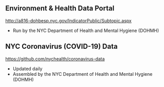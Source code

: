 ## Environment & Health Data Portal
http://a816-dohbesp.nyc.gov/IndicatorPublic/Subtopic.aspx
- Run by the NYC Department of Health and Mental Hygiene (DOHMH)

## NYC Coronavirus (COVID-19) Data
https://github.com/nychealth/coronavirus-data
- Updated daily
- Assembled by the NYC Department of Health and Mental Hygiene (DOHMH)

